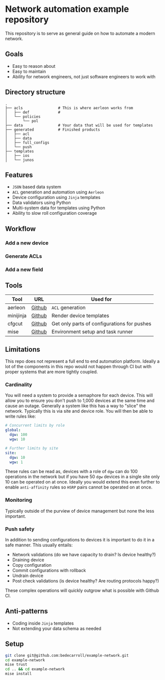# Network automation example repository

This repository is to serve as general guide on how to automate a modern network.

## Goals

- Easy to reason about
- Easy to maintain
- Ability for network engineers, not just software engineers to work with

## Directory structure

```tree
.
├── acls                # This is where aerleon works from
│   ├── def             # 
│   └── policies
│       └── pol
├── data                # Your data that will be used for templates
├── generated           # Finished products
│   ├── acl
│   ├── data
│   ├── full_configs
│   └── push
├── templates
│   ├── ios
│   └── junos
```

## Features

- `JSON` based data system
- `ACL` generation and automation using `Aerleon`
- Device configuration using `Jinja` templates
- Data validators using Python
- Multi-system data for templates using Python
- Ability to slow roll configuration coverage

## Workflow

### Add a new device

### Generate ACLs

### Add a new field

## Tools

| Tool | URL | Used for |
|---|---|---|
| aerleon | [Github](https://github.com/aerleon/aerleon) | `ACL` generation |
| minijinja | [Github](https://github.com/mitsuhiko/minijinja) | Render device templates |
| cfgcut | [Github](https://github.com/bedecarroll/cfgcut) | Get only parts of configurations for pushes |
| mise | [Github](https://github.com/jdx/mise) | Environment setup and task runner |

## Limitations

This repo does not represent a full end to end automation platform. Ideally
a lot of the components in this repo would not happen through CI but with
proper systems that are more tightly coupled.

### Cardinality

You will need a system to provide a semaphore for each device. This will allow
you to ensure you don't push to 1,000 devices at the same time and cause an
outage. Generally a system like this has a way to "slice" the network.
Typically this is via site and device role. You will then be able to write
rules like:

```yaml
# Concurrent limits by role
global:
  dgw: 100
  wgw: 10

# Further limits by site
site:
  dgw: 10
  wgw: 1
```

These rules can be read as, devices with a role of `dgw` can do 100 operations
in the network but if you have 50 `dgw` devices in a single site only 10 can be
operated on at once. Ideally you would extend this even further to enable
`anti-affinity` rules so `HSRP` pairs cannot be operated on at once.

### Monitoring

Typically outside of the purview of device management but none the less important.

### Push safety

In addition to sending configurations to devices it is important to do it in
a safe manner. This usually entails:

- Network validations (do we have capacity to drain? Is device healthy?)
- Draining device
- Copy configuration
- Commit configurations with rollback
- Undrain device
- Post check validations (is device healthy? Are routing protocols happy?)

These complex operations will quickly outgrow what is possible with Github CI.

## Anti-patterns

- Coding inside `Jinja` templates
- Not extending your data schema as needed

## Setup

```bash
git clone git@github.com:bedecarroll/example-network.git
cd example-network
mise trust
cd .. && cd example-network
mise install
```
